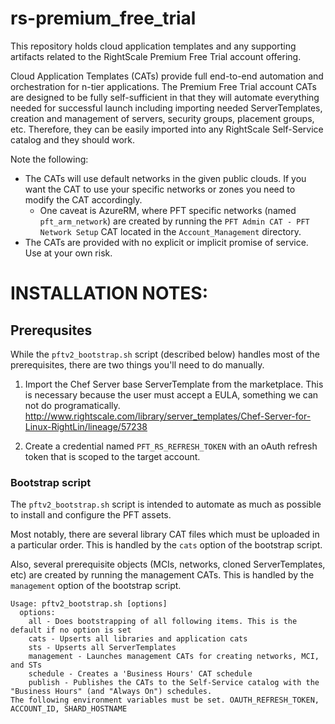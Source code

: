 # rs-premium_free_trial

This repository holds cloud application templates and any supporting artifacts related to the RightScale Premium Free Trial account offering.

Cloud Application Templates (CATs) provide full end-to-end automation and orchestration for n-tier applications.
The Premium Free Trial account CATs are designed to be fully self-sufficient in that they will automate everything needed
for successful launch including importing needed ServerTemplates, creation and management of servers, security groups, placement groups, etc.
Therefore, they can be easily imported into any RightScale Self-Service catalog and they should work.

Note the following:
- The CATs will use default networks in the given public clouds. If you want the CAT to use your specific networks or zones you need to modify the CAT accordingly.
  - One caveat is AzureRM, where PFT specific networks (named `pft_arm_network`) are created by running the `PFT Admin CAT - PFT Network Setup` CAT located in the `Account_Management` directory.
- The CATs are provided with no explicit or implicit promise of service. Use at your own risk.

# INSTALLATION NOTES:

## Prerequsites
While the `pftv2_bootstrap.sh` script (described below) handles most of the prerequisites, there are two things you'll need to do manually.

1) Import the Chef Server base ServerTemplate from the marketplace. This is necessary because the user must accept a EULA, something we can not do programatically. http://www.rightscale.com/library/server_templates/Chef-Server-for-Linux-RightLin/lineage/57238

2) Create a credential named `PFT_RS_REFRESH_TOKEN` with an oAuth refresh token that is scoped to the target account.

### Bootstrap script
The `pftv2_bootstrap.sh` script is intended to automate as much as possible to install and configure the PFT assets.

Most notably, there are several library CAT files which must be uploaded in a particular order. This is handled by the `cats` option of the bootstrap script.

Also, several prerequisite objects (MCIs, networks, cloned ServerTemplates, etc) are created by running the management CATs. This is handled by the `management` option of the bootstrap script.

```
Usage: pftv2_bootstrap.sh [options]
  options:
    all - Does bootstrapping of all following items. This is the default if no option is set
    cats - Upserts all libraries and application cats
    sts - Upserts all ServerTemplates
    management - Launches management CATs for creating networks, MCI, and STs
    schedule - Creates a 'Business Hours' CAT schedule
    publish - Publishes the CATs to the Self-Service catalog with the "Business Hours" (and "Always On") schedules.
The following environment variables must be set. OAUTH_REFRESH_TOKEN, ACCOUNT_ID, SHARD_HOSTNAME
```
